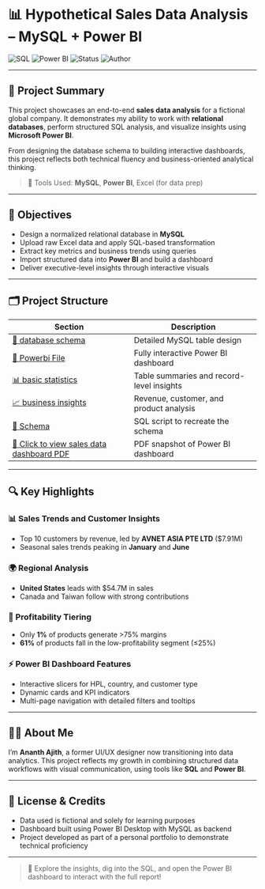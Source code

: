 # 📊 Hypothetical Sales Data Analysis – MySQL + Power BI

![SQL](https://img.shields.io/badge/Database-MySQL-blue?logo=mysql)
![Power BI](https://img.shields.io/badge/Visualization-Power%20BI-yellow?logo=powerbi&logoColor=white)
![Status](https://img.shields.io/badge/Project-Completed-brightgreen)
![Author](https://img.shields.io/badge/Built%20by-Ananth%20Ajith-lightgrey)

---

## 🧠 Project Summary

This project showcases an end-to-end **sales data analysis** for a fictional global company. It demonstrates my ability to work with **relational databases**, perform structured SQL analysis, and visualize insights using **Microsoft Power BI**.

From designing the database schema to building interactive dashboards, this project reflects both technical fluency and business-oriented analytical thinking.

> 📌 Tools Used: **MySQL**, **Power BI**, Excel (for data prep)

---

## 🎯 Objectives

- Design a normalized relational database in **MySQL**
- Upload raw Excel data and apply SQL-based transformation
- Extract key metrics and business trends using queries
- Import structured data into **Power BI** and build a dashboard
- Deliver executive-level insights through interactive visuals

---

## 🗂️ Project Structure

| Section | Description |
|---------|-------------|
| [📘 database schema](./docs/database_schema.md) | Detailed MySQL table design |
| [📂 Powerbi File](./ProjectPowerbi.pbix) | Fully interactive Power BI dashboard |
| [📊 basic statistics](./docs/basic_statistics.md) | Table summaries and record-level insights |
| [📈 business insights](./docs/business_insights.md) | Revenue, customer, and product analysis |
| [🧾 Schema](./sql/create_tables.sql) | SQL script to recreate the schema |
| [🔘 Click to view sales data dashboard PDF](./Dashboard/SalesData.pdf) | PDF snapshot of Power BI dashboard |



---

## 🔍 Key Highlights

### 📊 Sales Trends and Customer Insights
- Top 10 customers by revenue, led by **AVNET ASIA PTE LTD** ($7.91M)
- Seasonal sales trends peaking in **January** and **June**

### 🌍 Regional Analysis
- **United States** leads with $54.7M in sales
- Canada and Taiwan follow with strong contributions

### 💸 Profitability Tiering
- Only **1%** of products generate >75% margins
- **61%** of products fall in the low-profitability segment (≤25%)

### ⚡ Power BI Dashboard Features
- Interactive slicers for HPL, country, and customer type
- Dynamic cards and KPI indicators
- Multi-page navigation with detailed filters and tooltips

---

## 🙋‍♂️ About Me

I’m **Ananth Ajith**, a former UI/UX designer now transitioning into data analytics. This project reflects my growth in combining structured data workflows with visual communication, using tools like **SQL** and **Power BI**.

---

## 📄 License & Credits

- Data used is fictional and solely for learning purposes
- Dashboard built using Power BI Desktop with MySQL as backend
- Project developed as part of a personal portfolio to demonstrate technical proficiency

---

> 🚀 Explore the insights, dig into the SQL, and open the Power BI dashboard to interact with the full report!
